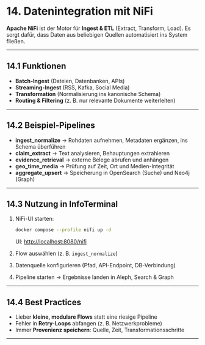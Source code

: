 # 14. Datenintegration mit NiFi

**Apache NiFi** ist der Motor für **Ingest & ETL** (Extract, Transform, Load).
Es sorgt dafür, dass Daten aus beliebigen Quellen automatisiert ins System fließen.

---

## 14.1 Funktionen

* **Batch-Ingest** (Dateien, Datenbanken, APIs)
* **Streaming-Ingest** (RSS, Kafka, Social Media)
* **Transformation** (Normalisierung ins kanonische Schema)
* **Routing & Filtering** (z. B. nur relevante Dokumente weiterleiten)

---

## 14.2 Beispiel-Pipelines

* **ingest\_normalize** → Rohdaten aufnehmen, Metadaten ergänzen, ins Schema überführen
* **claim\_extract** → Text analysieren, Behauptungen extrahieren
* **evidence\_retrieval** → externe Belege abrufen und anhängen
* **geo\_time\_media** → Prüfung auf Zeit, Ort und Medien-Integrität
* **aggregate\_upsert** → Speicherung in OpenSearch (Suche) und Neo4j (Graph)

---

## 14.3 Nutzung in InfoTerminal

1. NiFi-UI starten:

   ```bash
   docker compose --profile nifi up -d
   ```

   UI: [http://localhost:8080/nifi](http://localhost:8080/nifi)

2. Flow auswählen (z. B. `ingest_normalize`)

3. Datenquelle konfigurieren (Pfad, API-Endpoint, DB-Verbindung)

4. Pipeline starten → Ergebnisse landen in Aleph, Search & Graph

---

## 14.4 Best Practices

* Lieber **kleine, modulare Flows** statt eine riesige Pipeline
* Fehler in **Retry-Loops** abfangen (z. B. Netzwerkprobleme)
* Immer **Provenienz speichern**: Quelle, Zeit, Transformationsschritte

---
